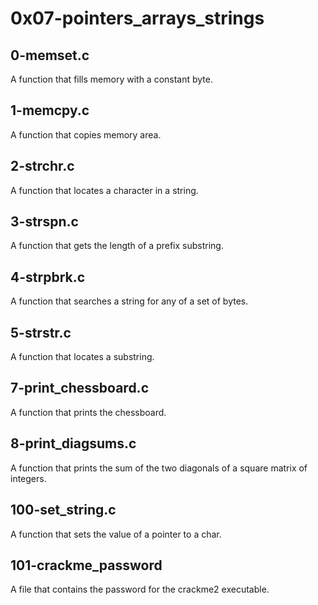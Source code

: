 # 0x07-pointers_arrays_strings
## 0-memset.c
A function that fills memory with a constant byte.
## 1-memcpy.c
A function that copies memory area.
## 2-strchr.c
A function that locates a character in a string.
## 3-strspn.c
A function that gets the length of a prefix substring.
## 4-strpbrk.c
A function that searches a string for any of a set of bytes.
## 5-strstr.c
A function that locates a substring.
## 7-print_chessboard.c
A function that prints the chessboard.
## 8-print_diagsums.c
A function that prints the sum of the two diagonals of a square matrix of integers.
## 100-set_string.c
A function that sets the value of a pointer to a char.
## 101-crackme_password
A file that contains the password for the crackme2 executable.
